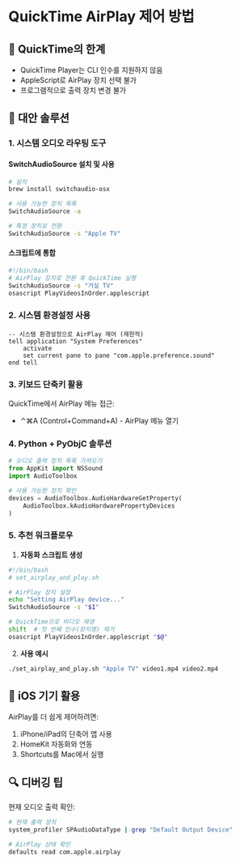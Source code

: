 # QuickTime AirPlay 제어 방법

## 🚫 QuickTime의 한계
- QuickTime Player는 CLI 인수를 지원하지 않음
- AppleScript로 AirPlay 장치 선택 불가
- 프로그램적으로 출력 장치 변경 불가

## 🔧 대안 솔루션

### 1. 시스템 오디오 라우팅 도구

#### SwitchAudioSource 설치 및 사용
```bash
# 설치
brew install switchaudio-osx

# 사용 가능한 장치 목록
SwitchAudioSource -a

# 특정 장치로 전환
SwitchAudioSource -s "Apple TV"
```

#### 스크립트에 통합
```bash
#!/bin/bash
# AirPlay 장치로 전환 후 QuickTime 실행
SwitchAudioSource -s "거실 TV"
osascript PlayVideosInOrder.applescript
```

### 2. 시스템 환경설정 사용
```applescript
-- 시스템 환경설정으로 AirPlay 제어 (제한적)
tell application "System Preferences"
    activate
    set current pane to pane "com.apple.preference.sound"
end tell
```

### 3. 키보드 단축키 활용
QuickTime에서 AirPlay 메뉴 접근:
- ⌃⌘A (Control+Command+A) - AirPlay 메뉴 열기

### 4. Python + PyObjC 솔루션
```python
# 오디오 출력 장치 목록 가져오기
from AppKit import NSSound
import AudioToolbox

# 사용 가능한 장치 확인
devices = AudioToolbox.AudioHardwareGetProperty(
    AudioToolbox.kAudioHardwarePropertyDevices
)
```

### 5. 추천 워크플로우

1. **자동화 스크립트 생성**
```bash
#!/bin/bash
# set_airplay_and_play.sh

# AirPlay 장치 설정
echo "Setting AirPlay device..."
SwitchAudioSource -s "$1"

# QuickTime으로 비디오 재생
shift  # 첫 번째 인수(장치명) 제거
osascript PlayVideosInOrder.applescript "$@"
```

2. **사용 예시**
```bash
./set_airplay_and_play.sh "Apple TV" video1.mp4 video2.mp4
```

## 📱 iOS 기기 활용

AirPlay를 더 쉽게 제어하려면:
1. iPhone/iPad의 단축어 앱 사용
2. HomeKit 자동화와 연동
3. Shortcuts를 Mac에서 실행

## 🔍 디버깅 팁

현재 오디오 출력 확인:
```bash
# 현재 출력 장치
system_profiler SPAudioDataType | grep "Default Output Device"

# AirPlay 상태 확인
defaults read com.apple.airplay
```